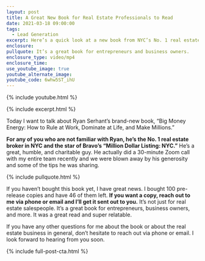 ```yaml
---
layout: post
title: A Great New Book for Real Estate Professionals to Read
date: 2021-03-18 09:00:00
tags:
  - Lead Generation
excerpt: Here’s a quick look at a new book from NYC’s No. 1 real estate broker.
enclosure:
pullquote: It’s a great book for entrepreneurs and business owners.
enclosure_type: video/mp4
enclosure_time:
use_youtube_image: true
youtube_alternate_image:
youtube_code: 6whw5ST_ihU
---
```

{% include youtube.html %}

{% include excerpt.html %}

Today I want to talk about Ryan Serhant’s brand-new book, “Big Money Energy: How to Rule at Work, Dominate at Life, and Make Millions.”

**For any of you who are not familiar with Ryan, he’s the No. 1 real estate broker in NYC and the star of Bravo’s “Million Dollar Listing: NYC.”** He’s a great, humble, and charitable guy. He actually did a 30-minute Zoom call with my entire team recently and we were blown away by his generosity and some of the tips he was sharing.

{% include pullquote.html %}

If you haven’t bought this book yet, I have great news. I bought 100 pre-release copies and have 46 of them left. **If you want a copy, reach out to me via phone or email and I’ll get it sent out to you.** It’s not just for real estate salespeople. It’s a great book for entrepreneurs, business owners, and more. It was a great read and super relatable.

If you have any other questions for me about the book or about the real estate business in general, don’t hesitate to reach out via phone or email. I look forward to hearing from you soon.

{% include full-post-cta.html %}
